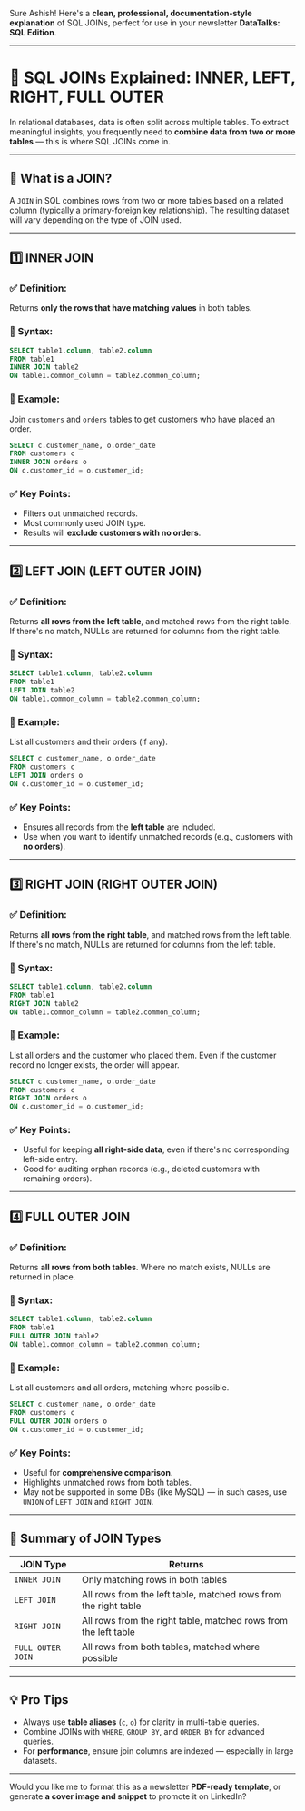Sure Ashish! Here's a **clean, professional, documentation-style explanation** of SQL JOINs, perfect for use in your newsletter **DataTalks: SQL Edition**.

---

# 📘 SQL JOINs Explained: INNER, LEFT, RIGHT, FULL OUTER

In relational databases, data is often split across multiple tables. To extract meaningful insights, you frequently need to **combine data from two or more tables** — this is where SQL JOINs come in.

---

## 🔹 What is a JOIN?

A `JOIN` in SQL combines rows from two or more tables based on a related column (typically a primary-foreign key relationship). The resulting dataset will vary depending on the type of JOIN used.

---

## 1️⃣ INNER JOIN

### ✅ Definition:

Returns **only the rows that have matching values** in both tables.

### 🔧 Syntax:

```sql
SELECT table1.column, table2.column
FROM table1
INNER JOIN table2
ON table1.common_column = table2.common_column;
```

### 📘 Example:

Join `customers` and `orders` tables to get customers who have placed an order.

```sql
SELECT c.customer_name, o.order_date
FROM customers c
INNER JOIN orders o
ON c.customer_id = o.customer_id;
```

### ✅ Key Points:

* Filters out unmatched records.
* Most commonly used JOIN type.
* Results will **exclude customers with no orders**.

---

## 2️⃣ LEFT JOIN (LEFT OUTER JOIN)

### ✅ Definition:

Returns **all rows from the left table**, and matched rows from the right table.
If there's no match, NULLs are returned for columns from the right table.

### 🔧 Syntax:

```sql
SELECT table1.column, table2.column
FROM table1
LEFT JOIN table2
ON table1.common_column = table2.common_column;
```

### 📘 Example:

List all customers and their orders (if any).

```sql
SELECT c.customer_name, o.order_date
FROM customers c
LEFT JOIN orders o
ON c.customer_id = o.customer_id;
```

### ✅ Key Points:

* Ensures all records from the **left table** are included.
* Use when you want to identify unmatched records (e.g., customers with **no orders**).

---

## 3️⃣ RIGHT JOIN (RIGHT OUTER JOIN)

### ✅ Definition:

Returns **all rows from the right table**, and matched rows from the left table.
If there's no match, NULLs are returned for columns from the left table.

### 🔧 Syntax:

```sql
SELECT table1.column, table2.column
FROM table1
RIGHT JOIN table2
ON table1.common_column = table2.common_column;
```

### 📘 Example:

List all orders and the customer who placed them.
Even if the customer record no longer exists, the order will appear.

```sql
SELECT c.customer_name, o.order_date
FROM customers c
RIGHT JOIN orders o
ON c.customer_id = o.customer_id;
```

### ✅ Key Points:

* Useful for keeping **all right-side data**, even if there's no corresponding left-side entry.
* Good for auditing orphan records (e.g., deleted customers with remaining orders).

---

## 4️⃣ FULL OUTER JOIN

### ✅ Definition:

Returns **all rows from both tables**.
Where no match exists, NULLs are returned in place.

### 🔧 Syntax:

```sql
SELECT table1.column, table2.column
FROM table1
FULL OUTER JOIN table2
ON table1.common_column = table2.common_column;
```

### 📘 Example:

List all customers and all orders, matching where possible.

```sql
SELECT c.customer_name, o.order_date
FROM customers c
FULL OUTER JOIN orders o
ON c.customer_id = o.customer_id;
```

### ✅ Key Points:

* Useful for **comprehensive comparison**.
* Highlights unmatched rows from both tables.
* May not be supported in some DBs (like MySQL) — in such cases, use `UNION` of `LEFT JOIN` and `RIGHT JOIN`.

---

## 🧾 Summary of JOIN Types

| JOIN Type         | Returns                                                         |
| ----------------- | --------------------------------------------------------------- |
| `INNER JOIN`      | Only matching rows in both tables                               |
| `LEFT JOIN`       | All rows from the left table, matched rows from the right table |
| `RIGHT JOIN`      | All rows from the right table, matched rows from the left table |
| `FULL OUTER JOIN` | All rows from both tables, matched where possible               |

---

## 💡 Pro Tips

* Always use **table aliases** (`c`, `o`) for clarity in multi-table queries.
* Combine JOINs with `WHERE`, `GROUP BY`, and `ORDER BY` for advanced queries.
* For **performance**, ensure join columns are indexed — especially in large datasets.

---

Would you like me to format this as a newsletter **PDF-ready template**, or generate **a cover image and snippet** to promote it on LinkedIn?
